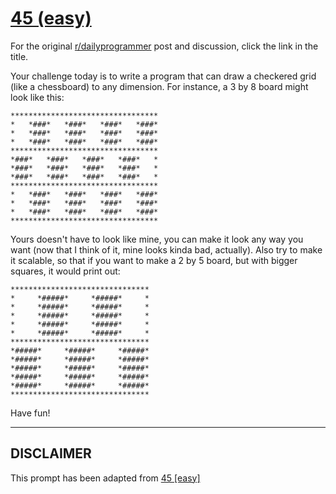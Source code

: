 # [45 (easy)](https://www.reddit.com/r/dailyprogrammer/comments/sv6lw/4272012_challenge_45_easy/)

For the original [r/dailyprogrammer](https://www.reddit.com/r/dailyprogrammer/) post and discussion, click the link in the title.

Your challenge today is to write a program that can draw a checkered grid (like a chessboard) to any dimension. For instance, a 3 by 8 board might look like this: 


```
*********************************
*   *###*   *###*   *###*   *###*
*   *###*   *###*   *###*   *###*
*   *###*   *###*   *###*   *###*
*********************************
*###*   *###*   *###*   *###*   *
*###*   *###*   *###*   *###*   *
*###*   *###*   *###*   *###*   *
*********************************
*   *###*   *###*   *###*   *###*
*   *###*   *###*   *###*   *###*
*   *###*   *###*   *###*   *###*
*********************************
```
Yours doesn't have to look like mine, you can make it look any way you want (now that I think of it, mine looks kinda bad, actually). Also try to make it scalable, so that if you want to make a 2 by 5 board, but with bigger squares, it would print out:


```
*******************************
*     *#####*     *#####*     *
*     *#####*     *#####*     *
*     *#####*     *#####*     *
*     *#####*     *#####*     *
*     *#####*     *#####*     *
*******************************
*#####*     *#####*     *#####*
*#####*     *#####*     *#####*
*#####*     *#####*     *#####*
*#####*     *#####*     *#####*
*#####*     *#####*     *#####*
*******************************
```
Have fun!


----
## **DISCLAIMER**
This prompt has been adapted from [45 [easy]](https://www.reddit.com/r/dailyprogrammer/comments/sv6lw/4272012_challenge_45_easy/
)
